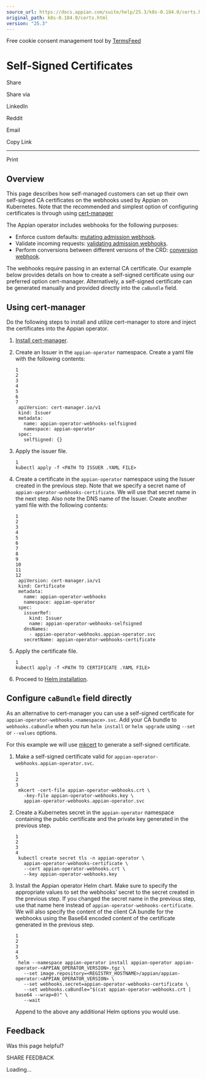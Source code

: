 ```yaml
---
source_url: https://docs.appian.com/suite/help/25.3/k8s-0.184.0/certs.html
original_path: k8s-0.184.0/certs.html
version: "25.3"
---
```


Free cookie consent management tool by [TermsFeed](https://www.termsfeed.com/)

# Self-Signed Certificates

Share

Share via

LinkedIn

Reddit

Email

Copy Link

* * *

Print

## Overview

This page describes how self-managed customers can set up their own self-signed CA certificates on the webhooks used by Appian on Kubernetes. Note that the recommended and simplest option of configuring certificates is through using [cert-manager](install-appian-on-k8s.html#1-install-the-appian-operator)

The Appian operator includes webhooks for the following purposes:

-   Enforce custom defaults: [mutating admission webhook](https://kubernetes.io/docs/reference/access-authn-authz/admission-controllers/#mutatingadmissionwebhook).
-   Validate incoming requests: [validating admission webhooks](https://kubernetes.io/docs/reference/access-authn-authz/admission-controllers/#validatingadmissionwebhook).
-   Perform conversions between different versions of the CRD: [conversion webhook](https://kubernetes.io/docs/tasks/extend-kubernetes/custom-resources/custom-resource-definition-versioning/#webhook-conversion).

The webhooks require passing in an external CA certificate. Our example below provides details on how to create a self-signed certificate using our preferred option cert-manager. Alternatively, a self-signed certificate can be generated manually and provided directly into the `caBundle` field.

## Using cert-manager

Do the following steps to install and utilize cert-manager to store and inject the certificates into the Appian operator.

1.  [Install cert-manager](https://cert-manager.io/docs/installation/).

2.  Create an Issuer in the `appian-operator` namespace. Create a yaml file with the following contents:

    ```
    1
    2
    3
    4
    5
    6
    7
     apiVersion: cert-manager.io/v1
     kind: Issuer
     metadata:
       name: appian-operator-webhooks-selfsigned
       namespace: appian-operator
     spec:
       selfSigned: {}
    ```

3.  Apply the issuer file.

    ```
    1
    kubectl apply -f <PATH TO ISSUER .YAML FILE>
    ```

4.  Create a certificate in the `appian-operator` namespace using the Issuer created in the previous step. Note that we specify a secret name of `appian-operator-webhooks-certificate`. We will use that secret name in the next step. Also note the DNS name of the Issuer. Create another yaml file with the following contents:

    ```
    1
    2
    3
    4
    5
    6
    7
    8
    9
    10
    11
    12
     apiVersion: cert-manager.io/v1
     kind: Certificate
     metadata:
       name: appian-operator-webhooks
       namespace: appian-operator
     spec:
       issuerRef:
         kind: Issuer
         name: appian-operator-webhooks-selfsigned
       dnsNames:
         - appian-operator-webhooks.appian-operator.svc
       secretName: appian-operator-webhooks-certificate
    ```

5.  Apply the certificate file.

    ```
    1
    kubectl apply -f <PATH TO CERTIFICATE .YAML FILE>
    ```

6.  Proceed to [Helm installation](install-appian-on-k8s.html#1-install-the-appian-operator).

## Configure `caBundle` field directly

As an alternative to cert-manager you can use a self-signed certificate for `appian-operator-webhooks.<namespace>.svc`. Add your CA bundle to `webhooks.caBundle` when you run `helm install` or `helm upgrade` using `--set` or `--values` options.

For this example we will use [mkcert](https://github.com/FiloSottile/mkcert) to generate a self-signed certificate.

1.  Make a self-signed certificate valid for `appian-operator-webhooks.appian-operator.svc`.

    ```
    1
    2
    3
     mkcert -cert-file appian-operator-webhooks.crt \
       -key-file appian-operator-webhooks.key \
       appian-operator-webhooks.appian-operator.svc
    ```

2.  Create a Kubernetes secret in the `appian-operator` namespace containing the public certificate and the private key generated in the previous step.

    ```
    1
    2
    3
    4
     kubectl create secret tls -n appian-operator \
       appian-operator-webhooks-certificate \
       --cert appian-operator-webhooks.crt \
       --key appian-operator-webhooks.key
    ```

3.  Install the Appian operator Helm chart. Make sure to specify the appropriate values to set the webhooks’ secret to the secret created in the previous step. If you changed the secret name in the previous step, use that name here instead of `appian-operator-webhooks-certificate`. We will also specify the content of the client CA bundle for the webhooks using the Base64 encoded content of the certificate generated in the previous step.

    ```
    1
    2
    3
    4
    5
     helm --namespace appian-operator install appian-operator appian-operator-<APPIAN_OPERATOR_VERSION>.tgz \
       --set image.repository=<REGISTRY_HOSTNAME>/appian/appian-operator:<APPIAN_OPERATOR_VERSION> \
       --set webhooks.secret=appian-operator-webhooks-certificate \
       --set webhooks.caBundle="$(cat appian-operator-webhooks.crt | base64 --wrap=0)" \
       --wait
    ```

    Append to the above any additional Helm options you would use.

## Feedback

Was this page helpful?

SHARE FEEDBACK

Loading...